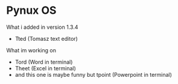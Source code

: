 # Pynux OS
What i added in version 1.3.4
 - Tted (Tomasz text editor)

What im working on
 - Tord (Word in terminal)
 - Theet (Excel in terminal)
 - and this one is maybe funny but tpoint (Powerpoint in terminal)
